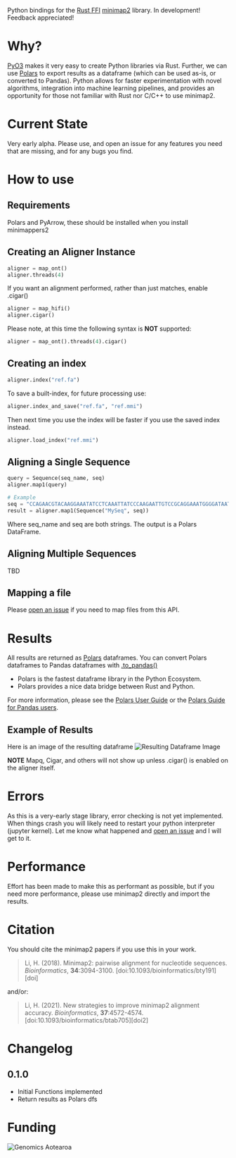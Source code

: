 Python bindings for the [Rust FFI](https://github.com/jguhlin/minimap2-rs/) [minimap2](https://github.com/lh3/minimap2/) library. In development! Feedback appreciated!

# Why?
[PyO3](https://github.com/PyO3/pyo3) makes it very easy to create Python libraries via Rust. Further, we can use [Polars](https://github.com/pola-rs/polars) to export results as a dataframe (which can be used as-is, or converted to Pandas). Python allows for faster experimentation with novel algorithms, integration into machine learning pipelines, and provides an opportunity for those not familiar with Rust nor C/C++ to use minimap2.

# Current State
Very early alpha. Please use, and open an issue for any features you need that are missing, and for any bugs you find.

# How to use
## Requirements
Polars and PyArrow, these should be installed when you install minimappers2

## Creating an Aligner Instance
```python
aligner = map_ont()
aligner.threads(4)
```

If you want an alignment performed, rather than just matches, enable .cigar() 
```python
aligner = map_hifi()
aligner.cigar()
```

Please note, at this time the following syntax is **NOT** supported:
```python
aligner = map_ont().threads(4).cigar()
```

## Creating an index
```python
aligner.index("ref.fa")
```

To save a built-index, for future processing use:
```python
aligner.index_and_save("ref.fa", "ref.mmi")
```

Then next time you use the index will be faster if you use the saved index instead.
```python
aligner.load_index("ref.mmi")
```

## Aligning a Single Sequence
```python
query = Sequence(seq_name, seq)
aligner.map1(query)

# Example
seq = "CCAGAACGTACAAGGAAATATCCTCAAATTATCCCAAGAATTGTCCGCAGGAAATGGGGATAATTTCAGAAATGAGAG"
result = aligner.map1(Sequence("MySeq", seq))
```

Where seq_name and seq are both strings. The output is a Polars DataFrame.

## Aligning Multiple Sequences
TBD

## Mapping a file
Please [open an issue](https://github.com/jguhlin/minimap2-rs/issues/new) if you need to map files from this API.

# Results
All results are returned as [Polars](https://github.com/pola-rs/polars) dataframes. You can convert Polars dataframes to Pandas dataframes with [.to_pandas()](https://pola-rs.github.io/polars/py-polars/html/reference/dataframe/api/polars.DataFrame.to_pandas.html#polars.DataFrame.to_pandas)

* Polars is the fastest dataframe library in the Python Ecosystem. 
* Polars provides a nice data bridge between Rust and Python.

For more information, please see the [Polars User Guide](https://pola-rs.github.io/polars-book/user-guide/index.html) or the [Polars Guide for Pandas users](https://pola-rs.github.io/polars-book/user-guide/coming_from_pandas.html).

## Example of Results
Here is an image of the resulting dataframe
![Resulting Dataframe Image](images/minimappers2_df.png)

**NOTE** Mapq, Cigar, and others will not show up unless .cigar() is enabled on the aligner itself.

# Errors
As this is a very-early stage library, error checking is not yet implemented. When things crash you will likely need to restart your python interpreter (jupyter kernel). Let me know what happened and [open an issue](https://github.com/jguhlin/minimap2-rs/issues/new) and I will get to it.

# Performance
Effort has been made to make this as performant as possible, but if you need more performance, please use minimap2 directly and import the results.

# Citation
You should cite the minimap2 papers if you use this in your work.

> Li, H. (2018). Minimap2: pairwise alignment for nucleotide sequences.
> *Bioinformatics*, **34**:3094-3100. [doi:10.1093/bioinformatics/bty191][doi]

and/or:

> Li, H. (2021). New strategies to improve minimap2 alignment accuracy.
> *Bioinformatics*, **37**:4572-4574. [doi:10.1093/bioinformatics/btab705][doi2]

# Changelog
## 0.1.0
* Initial Functions implemented
* Return results as Polars dfs

# Funding
![Genomics Aotearoa](../info/genomics-aotearoa.png)
